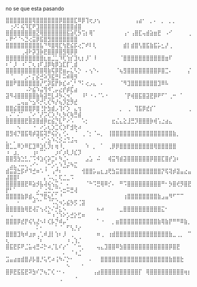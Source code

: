no se que esta pasando

⣿⣿⣿⣿⣿⣿⣿⢿⣿⣿⣿⣿⣿⣿⡿⣿⣿⣿⣏⠿⡿⢹⢖⡰⢢⠀⠀⠀⠀⠀⠀⠀⠀⠀⢠⣴⠂⠀⡀⠄⠀⡀⠀⡀⡀⠀⠀⠀⠀⠀⢐⠜⠅⢮⠹⣏⠟⣹⣿⣿⣿⣿⣿⣿⣿⣿⣿⣾⣿
⣿⣿⣿⣿⣿⣿⣿⣿⣝⢿⣿⣿⣿⣿⣿⣿⣯⣵⢏⡳⢩⡆⢿⠁⠀⠀⠀⠀⠀⠀⠀⢠⠂⢠⣿⣏⢤⣾⣵⣶⣟⠀⠠⠊⠀⠀⠀⠀⢀⠄⠟⠊⠈⠢⣙⢔⣭⡿⣯⣿⣻⣿⣿⣿⣿⣿⣿⣿
⣿⣿⣿⣿⣿⣿⣿⣿⣿⣧⠙⠻⣿⢿⣏⢳⣟⣮⡯⢔⡉⠞⠇⢇⠀⠀⠀⠀⠀⠀⠀⣾⡇⣾⣿⢣⣿⣯⣷⣯⡥⣂⡜⢀⠀⠀⠀⠀⠀⠀⠀⠀⠀⢀⢼⠗⡽⣹⡷⣟⣿⣿⡿⣿⣻⢿⡿⡿
⣿⣿⣿⣿⣿⣿⣿⣿⣿⣿⣆⣶⣈⣁⠹⢏⢱⡎⣹⢆⡆⡸⠁⠸⠀⠀⠀⠀⠀⠀⠈⣿⣿⣿⣿⣿⣿⣿⣿⣿⣿⣿⣶⠏⠀⠀⠀⠀⠀⠆⠁⡸⠀⠰⠁⡉⢆⢰⠏⣸⡿⢷⡿⣱⣏⡏⢁⣾
⣿⣿⣿⣿⣿⣿⣿⣿⣿⣿⢿⣷⢯⡿⣟⣶⡤⣅⠣⡑⠀⠄⢢⠑⠄⠀⠀⠀⠀⠈⢦⣻⣿⣿⣿⣿⣿⣿⣿⣿⡿⣿⣉⠄⠀⠀⠀⠀⡌⠀⠈⡀⠀⠁⡠⠂⡍⡮⣚⠵⡹⣯⣛⠇⠭⠾⢿⡻
⣿⣿⠟⣿⣿⣿⣿⣿⣿⡜⢋⡽⣯⡟⡷⣎⠴⢁⠃⠙⠅⢔⡠⣄⠀⠄⠀⠀⠀⠀⠈⠻⣹⣿⣿⣿⣿⣿⣿⣿⣹⠿⠧⠀⠀⠀⠀⠀⠀⠀⠀⠀⠀⠀⠠⠕⣮⠱⣬⢻⠺⢁⡤⣔⡞⡾⣏⣴
⣽⠻⢼⣿⣿⣿⣿⣿⣷⢷⣽⣛⣇⠼⡳⢌⠲⡁⠀⠀⠸⠃⠐⠠⠈⠡⠐⠀⠀⠀⠀⠈⡟⢾⣿⣯⣿⣽⣟⡿⠟⠋⠁⢀⠒⠀⠁⠀⠀⠀⠀⠀⣀⢤⣤⠑⣢⠫⡚⢅⢎⠳⡜⢦⡹⣝⡻⣞
⣿⣿⣮⣿⣿⣿⣿⡿⣿⢘⡗⣳⣾⡠⢹⠎⡱⠀⣄⢲⠀⠀⠀⠀⠀⠀⠀⠀⠀⠀⡀⠀⢀⠀⢹⣯⡿⣞⡎⠁⠀⠀⠀⠀⠀⠀⠀⠀⢀⡀⠌⠁⠌⠁⠀⡈⠔⠈⡜⡩⢎⡱⡘⢆⡳⢎⢷⣛⣾
⣿⣿⣿⣿⣿⣟⣿⣽⣿⣾⡿⣖⣮⡙⣇⠋⠔⠡⠀⠀⠡⡂⠀⠀⠀⠀⠀⠀⣖⣌⣄⣕⣸⣛⡹⣿⣿⣿⡷⢾⢡⣐⣴⣄⠀⠀⠀⠀⠀⠀⠀⠀⠢⠀⠀⠀⠐⠀⠔⡡⢆⡱⣉⢎⡱⠏⣺⢗⠴
⣿⣻⢾⡙⣿⣯⢿⡾⣽⣯⢽⡛⢮⡕⡄⢊⠄⠀⠈⠀⢀⠈⡂⠈⠤⡀⠀⢸⣿⣿⣿⣿⣿⣿⣿⣿⣿⣿⣿⣿⣿⣿⣿⣿⣷⡀⠀⠀⠀⡀⠀⡀⠀⠀⠀⠀⠀⠈⠐⢁⣢⠱⢌⡪⣐⢙⣨⢤
⣿⣁⣀⠿⡱⠿⣏⣹⠿⣱⢇⡹⡆⢶⠸⡀⠀⠀⠀⠀⠀⠱⠀⡀⠀⠁⠀⢀⡿⡿⣿⣿⣿⣿⣿⣿⣿⣿⣿⢿⣿⣿⣿⣿⣿⠀⠀⠀⠀⠰⠀⣰⡀⠀⠀⠀⢰⠆⠉⠁⠀⠀⡰⠎⡰⢇⡸⣎⡹
⣿⣿⣻⣳⣑⣃⡈⠩⠺⣱⢎⡵⣉⠆⠳⣈⠄⠀⠀⠀⠀⣠⣡⠀⠬⠀⠀⢾⣭⢻⣾⣽⣿⣿⣿⣿⣿⣿⡿⣿⣿⣏⣿⡞⣱⠆⠀⠀⠀⠀⣠⣄⠠⠤⢄⠠⠊⠂⠀⢈⠒⡡⢂⠱⣘⡬⠳⣍
⣾⣭⣽⣓⡯⠞⠹⣚⠶⠡⠘⠀⢠⠚⠆⠀⠀⠀⠀⠀⢺⣿⣿⡥⣤⣆⣰⢟⣳⣭⣿⣿⣿⣿⣿⣿⣿⣿⣿⣿⣿⡝⢯⢽⡾⣽⣤⣔⣤⣼⣿⣿⠇⠀⠀⠀⠀⠀⠀⡄⠡⢄⡁⢏⣈⣀⠩
⣿⣿⣿⣿⣿⣟⠿⣵⡺⣧⢼⢮⢢⣍⠐⠀⠄⠀⠀⠀⠀⠈⠓⠩⣛⢿⠿⡊⠄⠀⠛⠩⣿⣿⣿⣿⣿⣿⣿⣿⣿⠛⠂⡳⣿⢞⡻⣿⣟⡟⠃⠁⠀⠀⠀⠀⠀⡠⠁⣐⣙⢂⣉⠡⣒⠭⣛⢼
⣿⣿⣿⣿⣷⡿⣾⢄⡉⠙⣟⢦⣃⡁⠘⠀⠀⠀⠀⠀⠀⠀⠀⠀⠀⠀⠀⠀⠀⠀⠀⢰⣿⣿⣿⣿⣿⣿⣿⣿⣷⣠⣤⠻⠋⠉⠉⠀⠀⡀⠀⠀⠂⠀⠀⠀⠚⠈⠁⠀⠈⠡⢌⠲⡡⣮⡳⡫⢈⣽
⣿⣿⣿⣿⣷⢿⣟⢼⡍⢢⢜⡑⠌⡚⣅⠢⠀⠀⠀⠀⠀⠀⠀⠀⠦⠴⠀⠀⠀⠀⣀⣿⣿⣿⣿⣿⣿⣿⣿⣿⣿⣍⠂⠀⠀⠀⠀⠀⠀⠀⠠⠀⠀⠀⠀⠀⠀⠀⠀⠀⠉⠰⢈⠱⠕⡡⣚⡕⣋⠶
⣿⣿⣿⡿⣞⡟⢮⢣⣜⠢⠇⢎⡧⡙⠾⡤⠁⠀⠀⠀⠀⠀⠀⠀⠁⠐⠀⠀⡀⣶⣿⣿⣿⣿⣿⣿⣿⣿⣿⣿⣷⢿⣷⡟⠛⠛⠿⣷⡀⠀⠀⠀⠀⠀⠀⠀⠀⠅⠂⠀⠀⠀⠁⠈⠀⠋⢣⡘⡔
⣿⣿⣿⣹⢷⠾⣰⡶⢀⢁⠾⣸⡇⢱⠆⡸⠀⢀⠀⠀⠀⠀⠀⠀⠶⢀⠀⢰⣾⣿⣿⣿⣿⣿⣿⣿⣿⣿⣿⣿⣿⣿⣿⣷⣀⢀⡀⠀⠉⢆⠀⠀⠀⠀⠀⠀⠀⠈⠆⠀⠀⠀⠀⠀⠀⠰⢀⢱⡈
⣿⣯⣟⡯⠟⣈⣥⢴⣛⠬⡓⠴⡈⣇⠎⡔⠁⠀⠁⠒⡀⠀⠀⠀⢤⣄⣹⣿⣿⠿⣳⣿⣿⣿⣿⣿⣿⣿⣿⣿⣿⣿⣿⡿⣿⣟⠀⠀⠀⠀⠀⠀⠀⠀⠀⠀⠀⠀⠀⠀⠀⠀⠀⠀⠄⠀⠈⠰⣈
⣩⣤⣴⣶⣾⣿⡼⡧⣿⡘⢥⢋⠴⢨⠳⠌⡑⠂⠀⠀⠀⠀⠄⠀⠀⣿⣿⣿⣿⣿⣿⣿⣿⣿⣿⣿⣿⣿⣿⣿⣿⣿⣿⣷⣿⣿⣗⠀⠀⠀⠀⠀⠀⠀⠀⠀⠀⠀⠀⠀⠀⠀⠀⠀⠀⠢⠀⠀⠀⠂
⣿⡿⣟⣯⣯⣟⠽⣳⠎⡙⢦⡉⢎⠐⠂⠄⠀⠀⠀⠀⠀⠀⠀⢠⣴⣿⣿⣿⣿⣿⣿⣿⣿⣿⣿⡏⠀⢿⣿⣿⣿⣿⣿⣿⣿⣿⣿⢶⡆⠀⠀⠀⠀⠀⠀⠀⠀⠀⠀⠀⠀⠀⠀⢀⠀⠀⠀⠐⠀⠀⠀⠀
